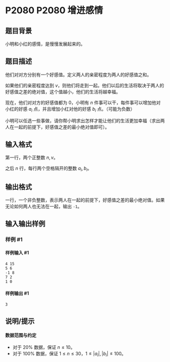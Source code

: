 # P2080 P2080 增进感情

## 题目背景

小明和小红的感情，是慢慢发展起来的。


## 题目描述

他们对对方分别有一个好感值。定义两人的亲密程度为两人的好感值之和。

如果他们的亲密程度达到 $v$，则他们将走到一起。他们以后的生活将取决于两人的好感值之差的绝对值，这个值越小，他们的生活将越幸福。

现在，他们对对方的好感值都为 $0$，小明有 $n$ 件事可以干，每件事可以增加他对小红的好感 $a_i$ 点，并且增加小红对他的好感 $b_i$ 点。（可能为负数）

小明可以任选一些事做，请你帮小明求出怎样才能让他们的生活更加幸福（求出两人在一起的前提下，好感值之差的最小绝对值即可）。


## 输入格式

第一行，两个正整数 $n,v$。

之后 $n$ 行，每行两个空格隔开的整数 $a_i,b_i$。

## 输出格式


一行，一个非负整数，表示两人在一起的前提下，好感值之差的最小绝对值。如果无论如何两人也无法在一起，输出 `-1`。

## 输入输出样例

### 样例 #1

#### 样例输入 #1

```
4 15
5 6
-1 8
7 2
1 0
```

#### 样例输出 #1

```
3
```

## 说明/提示

#### 数据范围与约定

- 对于 $20\%$ 数据，保证 $n  \le 10$。
- 对于 $100\%$ 数据，保证 $1 \le n \le 30$，$1 \le \left\vert a_i\right\vert,\left\vert b_i\right\vert \le 100$。
